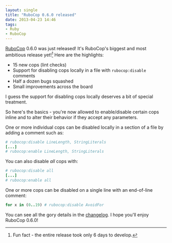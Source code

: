 ```yaml
---
layout: single
title: "RuboCop 0.6.0 released"
date: 2013-04-23 14:46
tags:
- Ruby
- RuboCop
---
```


[RuboCop](https://github.com/bbatsov/rubocop) 0.6.0 was just released!
It's RuboCop's biggest and most ambitious release yet![^1]  Here are the
highlights:

* 15 new cops (lint checks)
* Support for disabling cops locally in a file with `rubocop:disable` comments
* Half a dozen bugs squashed
* Small improvements across the board

I guess the support for disabling cops locally deserves a bit of special treatment.

So here's the basics - you're now allowed to enable/disable certain cops
inline and to alter their behavior if they accept any parameters.

One or more individual cops can be disabled locally in a section of a
file by adding a comment such as:

``` ruby
# rubocop:disable LineLength, StringLiterals
[...]
# rubocop:enable LineLength, StringLiterals
```

You can also disable *all* cops with:

``` ruby
# rubocop:disable all
[...]
# rubocop:enable all
```

One or more cops can be disabled on a single line with an end-of-line
comment:

``` ruby
for x in (0..19) # rubocop:disable AvoidFor
```

You can see all the gory details in the
[changelog](https://github.com/rubocop/rubocop/blob/master/CHANGELOG.md#060-2013-04-23). I hope you'll enjoy RuboCop 0.6.0!

[^1]: Fun fact - the entire release took only 6 days to develop.

